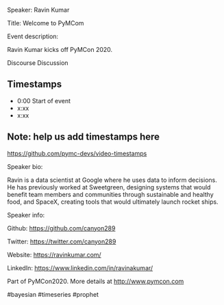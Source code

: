 
Speaker: Ravin Kumar

Title: Welcome to PyMCom


Event description:

Ravin Kumar kicks off PyMCon 2020.

Discourse Discussion 

## Timestamps
- 0:00 Start of event
- x:xx 
- x:xx

## Note: help us add timestamps here
https://github.com/pymc-devs/video-timestamps

Speaker bio:

Ravin is a data scientist at Google where he uses data to inform decisions. He has previously worked at Sweetgreen, designing systems that would benefit team members and communities through sustainable and healthy food, and SpaceX, creating tools that would ultimately launch rocket ships. 

Speaker info: 

Github: https://github.com/canyon289

Twitter: https://twitter.com/canyon289

Website: https://ravinkumar.com/

LinkedIn: https://www.linkedin.com/in/ravinakumar/

Part of PyMCon2020. 
More details at http://www.pymcon.com  

#bayesian #timeseries #prophet
